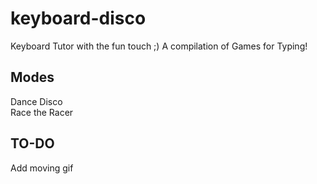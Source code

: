 # keyboard-disco
Keyboard Tutor with the fun touch ;)
A compilation of Games for Typing!

## Modes
Dance Disco<br>
Race the Racer

## TO-DO
Add moving gif

